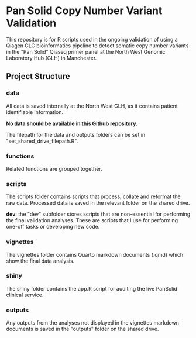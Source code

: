 # Pan Solid Copy Number Variant Validation

This repository is for R scripts used in the ongoing validation of using a Qiagen CLC bioinformatics pipeline to detect somatic copy number variants in the "Pan Solid" Qiaseq primer panel at the North West Genomic Laboratory Hub (GLH) in Manchester.

## Project Structure

### data

All data is saved internally at the North West GLH, as it contains patient identifiable information. 

**No data should be available in this Github repository.**

The filepath for the data and outputs folders can be set in "set_shared_drive_filepath.R". 

### functions

Related functions are grouped together.

### scripts

The scripts folder contains scripts that process, collate and reformat the raw data. Processed data is saved in the relevant folder on the shared drive.

**dev**: the "dev" subfolder stores scripts that are non-essential for performing the final validation analyses. These are scripts that I use for performing one-off tasks or developing new code.

### vignettes

The vignettes folder contains Quarto markdown documents (.qmd) which show the final data analysis.

### shiny

The shiny folder contains the app.R script for auditing the live PanSolid clinical service.

### outputs

Any outputs from the analyses not displayed in the vignettes markdown documents is saved in the "outputs" folder on the shared drive.
